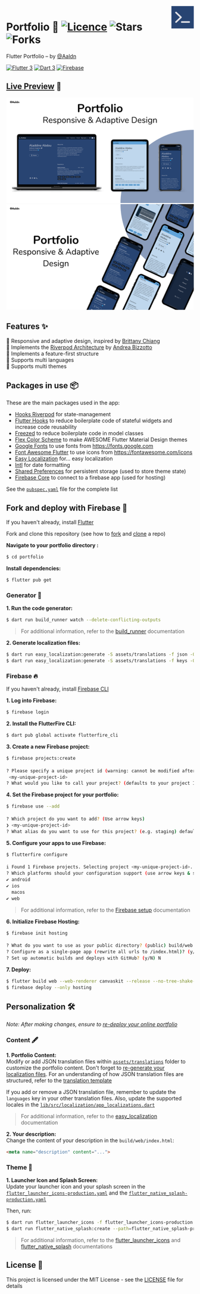 <img src="assets/images/logo.png" align="right" width="60px"/>

# Portfolio 💙 [![Licence](https://img.shields.io/github/license/Aaldn/portfolio?color=a51931&style=flat-square)](https://github.com/Aaldn/portfolio/blob/master/LICENSE.md) ![Stars](https://img.shields.io/github/stars/Aaldn/portfolio?style=flat-square) ![Forks](https://img.shields.io/github/forks/Aaldn/portfolio?style=flat-square)

Flutter Portfolio – by [@Aaldn](https://github.com/Aaldn)

[![Flutter 3](https://img.shields.io/badge/Flutter-3.13-02569b.svg?style=flat-square&logo=flutter&logoColor=13b9fd)](https://flutter.dev/)
[![Dart 3](https://img.shields.io/badge/Dart-3.1-0175c2.svg?style=flat-square&logo=dart&logoColor=13b9fd)](https://dart.dev/)
[![Firebase](https://img.shields.io/badge/Firebase--ffcc30.svg?style=flat-square&logo=firebase)](https://firebase.google.com/)

## [Live Preview](https://aladdine.dev) 👀

<img src="assets/images/mockups-1.png">
<img src="assets/images/mockups-2.png">

## Features ✨

💙 Responsive and adaptive design, inspired by [Brittany Chiang](https://brittanychiang.com)\
💙 Implements the [Riverpod Architecture](https://codewithandrea.com/articles/flutter-app-architecture-riverpod-introduction/) by [Andrea Bizzotto](https://github.com/bizz84)\
💙 Implements a feature-first structure\
💙 Supports multi languages\
💙 Supports multi themes

## Packages in use 📦

These are the main packages used in the app:

- [Hooks Riverpod](https://pub.dev/packages/hooks_riverpod) for state-management
- [Flutter Hooks](https://pub.dev/packages/flutter_hooks) to reduce boilerplate code of stateful widgets and increase code reusability
- [Freezed](https://pub.dev/packages/freezed) to reduce boilerplate code in model classes
- [Flex Color Scheme](https://pub.dev/packages/flex_color_scheme) to make AWESOME Flutter Material Design themes
- [Google Fonts](https://pub.dev/packages/google_fonts) to use fonts from https://fonts.google.com
- [Font Awesome Flutter](https://pub.dev/packages/font_awesome_flutter) to use icons from https://fontawesome.com/icons
- [Easy Localization](https://pub.dev/packages/easy_localization) for... easy localization
- [Intl](https://pub.dev/packages/intl) for date formatting
- [Shared Preferences](https://pub.dev/packages/shared_preferences) for persistent storage (used to store theme state)
- [Firebase Core](https://pub.dev/packages/firebase_core) to connect to a firebase app (used for hosting)

See the [`pubspec.yaml`](pubspec.yaml) file for the complete list

## Fork and deploy with Firebase 🚀

If you haven't already, install [Flutter](https://docs.flutter.dev/get-started/install)

Fork and clone this repository (see how to [fork](https://docs.github.com/en/get-started/quickstart/fork-a-repo#forking-a-repository) and [clone](https://docs.github.com/en/get-started/quickstart/fork-a-repo#cloning-your-forked-repository) a repo) 

**Navigate to your portfolio directory :**
```bash
$ cd portfolio
```

**Install dependencies:**
```bash
$ flutter pub get
```

### Generator 🤖

**1. Run the code generator:**
```bash
$ dart run build_runner watch --delete-conflicting-outputs
```

> For additional information, refer to the [build_runner](https://pub.dev/packages/build_runner) documentation


<a id="generate-localization-files">**2. Generate localization files:**</a>
```bash
$ dart run easy_localization:generate -S assets/translations -f json -O lib/src/localization/generated -o locale_json.g.dart
$ dart run easy_localization:generate -S assets/translations -f keys -O lib/src/localization/generated -o locale_keys.g.dart
```

### Firebase 🔥

If you haven't already, install [Firebase CLI](https://firebase.google.com/docs/cli#install_the_firebase_cli)

**1. Log into Firebase:**
```bash
$ firebase login
```

**2. Install the FlutterFire CLI:**
```bash
$ dart pub global activate flutterfire_cli
```

**3. Create a new Firebase project:**
```bash
$ firebase projects:create

? Please specify a unique project id (warning: cannot be modified afterward) [6-30 characters]:
 <my-unique-project-id>
? What would you like to call your project? (defaults to your project ID) <my-unique-project-id>
```

**4. Set the Firebase project for your portfolio:**
```bash
$ firebase use --add

? Which project do you want to add? (Use arrow keys)
❯ <my-unique-project-id>
? What alias do you want to use for this project? (e.g. staging) default
```

**5. Configure your apps to use Firebase:**
```bash
$ flutterfire configure

i Found 1 Firebase projects. Selecting project <my-unique-project-id>.
? Which platforms should your configuration support (use arrow keys & space to select)? › 
✔ android                                                
✔ ios                                                    
  macos                                                  
✔ web                                                    
```

> For additional information, refer to the [Firebase setup](https://firebase.google.com/docs/flutter/setup?platform=ios) documentation

**6. Initialize Firebase Hosting:**
```bash
$ firebase init hosting

? What do you want to use as your public directory? (public) build/web
? Configure as a single-page app (rewrite all urls to /index.html)? (y/N) y
? Set up automatic builds and deploys with GitHub? (y/N) N
```

<a id="deploy">**7. Deploy:**</a>
```bash
$ flutter build web --web-renderer canvaskit --release --no-tree-shake-icons
$ firebase deploy --only hosting
```

## Personalization 🛠️

_Note: After making changes, ensure to [re-deploy your online portfolio](#deploy)_

### Content 🖋

**1. Portfolio Content:**\
Modify or add JSON translation files within [`assets/translations`](assets/translations) folder to customize the portfolio content. Don't forget to [re-generate your localization files](#generate-localization-files). For an understanding of how JSON translation files are structured, refer to the [translation template](docs/translation-template.md)

If you add or remove a JSON translation file, remember to update the `languages` key in your other translation files. Also, update the supported locales in the [`lib/src/localization/app_localizations.dart`](lib/src/localization/app_localizations.dart)

> For additional information, refer to the [easy_localization](https://pub.dev/packages/easy_localization) documentation

**2. Your description:**\
Change the content of your description in the `build/web/index.html`:
```html
<meta name="description" content="...">
```

### Theme 🎨
**1. Launcher Icon and Splash Screen:**\
Update your launcher icon and your splash screen in the [`flutter_launcher_icons-production.yaml`](flutter_launcher_icons-production.yaml) and the [`flutter_native_splash-production.yaml`](flutter_native_splash-production.yaml)

Then, run:
```bash
$ dart run flutter_launcher_icons -f flutter_launcher_icons-production.yaml
$ dart run flutter_native_splash:create --path=flutter_native_splash-production.yaml
```

> For additional information, refer to the [flutter_launcher_icons](https://pub.dev/packages/flutter_launcher_icons) and [flutter_native_splash](https://pub.dev/packages/flutter_native_splash) documentations

## License 📄

This project is licensed under the MIT License - see the [LICENSE](https://github.com/Aaldn/portfolio/blob/main/LICENSE.md) file for details